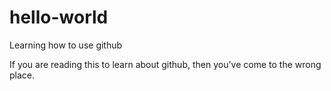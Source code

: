 # hello-world
Learning how to use github

If you are reading this to learn about github, then you've come to the wrong place.
